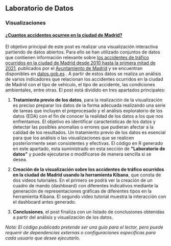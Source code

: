## Laboratorio de Datos

### Visualizaciones

#### [¿Cuantos accidentes ocurren en la ciudad de Madrid?](https://datos.gob.es/es/documentacion/cuantos-accidentes-ocurren-en-la-ciudad-de-madrid)

El objetivo principal de este post es realizar una visualización interactiva partiendo de datos abiertos. Para ello se han utilizado conjuntos de datos que contienen información relevante sobre [los accidentes de tráfico ocurridos en la ciudad de Madrid desde 2010 hasta la primera mitad de 2021](https://datos.gob.es/es/catalogo/l01280796-accidentes-de-trafico-de-la-ciudad-de-madrid1), publicados por el [Ayuntamiento de Madrid](https://www.madrid.es/portal/site/munimadrid)  y se encuentran disponibles en [datos.gob.es](https://datos.gob.es/) . A partir de estos datos se realiza un análisis de varios indicadores que relacionan los accidentes ocurridos en la ciudad de Madrid con el tipo de vehículo, el tipo de accidente, las condiciones ambientales, entre otras. 
El post está dividido en tres apartados principales:

1. **Tratamiento previo de los datos**, para la realización de la visualización es preciso preparar los datos de la forma adecuada realizando una serie de tareas que incluyen el preprocesado y el análisis exploratorio de los datos (EDA) con el fin de conocer la realidad de los datos a los que nos enfrentamos. El objetivo es identificar características de los datos y detectar las posibles anomalías o errores que pudieran afectar a la calidad de los resultados. Un tratamiento previo de los datos es esencial para que los análisis o las visualizaciones que se realicen posteriormente sean consistentes y efectivas. El código en R generado en este apartado, esta suministrado en esta sección de  **"Laboratorio de datos"** y puede ejecutarse o modificarse de manera sencilla si se desea.

2. **Creación de la visualización sobre los accidentes de tráfico ocurridos en la ciudad de Madrid usando la herramienta Kibana**, que consta de dos vídeos tutoriales. En el primero se podrá ver la creación de un cuadro de mando (dashboard) con diferentes indicativos mediante la generación de representaciones gráficas de diferentes tipos en la herramienta Kibana. El segundo vídeo tutorial muestra la interacción con el dashboard antes generado.

3. **Conclusiones**, el post finaliza con un listado de conclusiones obtenidas a partir del análisis y visualización de los datos.
    

_Nota: El código publicado pretende ser una guía para el lector, pero puede requerir de dependencias externas o configuraciones específicas para cada usuario que desee ejecutarlo.​_
